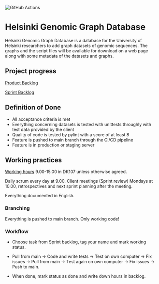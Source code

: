 ![GitHub Actions](https://github.com/Helsinki-Genomic-Graph-Database/HGGD/workflows/CI/badge.svg)

# Helsinki Genomic Graph Database

Helsinki Genomic Graph Database is a database for the University of Helsinki researchers to add graph datasets of genomic sequences. The graphs and the script files will be available for download on a web page along with some metadata of the datasets and graphs.

## Project progress

[Product Backlog](https://docs.google.com/spreadsheets/d/1jQ1yPn0-mzYhNJW9QTR2Ywo7aS68i67zV4ff8tXcJfQ/edit#gid=1289730588)

[Sprint Backlog](https://docs.google.com/spreadsheets/d/1jQ1yPn0-mzYhNJW9QTR2Ywo7aS68i67zV4ff8tXcJfQ/edit#gid=0)

## Definition of Done

* All acceptance criteria is met
* Everything concerning datasets is tested with unittests throughly with test data provided by the client
* Quality of code is tested by pylint with a score of at least 8
* Feature is pushed to main branch through the CI/CD pipeline
* Feature is in production or staging server

## Working practices

[Working hours](https://docs.google.com/spreadsheets/d/1jQ1yPn0-mzYhNJW9QTR2Ywo7aS68i67zV4ff8tXcJfQ/edit#gid=2009419284) 9.00-15.00 in DK107 unless otherwise agreed.

Daily scrum every day at 9.00. Client meetings (Sprint review) Mondays at 10.00, retrospectives and next sprint planning after the meeting.

Everything documented in English.

### Branching

Everything is pushed to main branch. Only working code!

### Workflow

* Choose task from Sprint backlog, tag your name and mark working status.

* Pull from main -> Code and write tests -> Test on own computer -> Fix issues -> Pull from main -> Test again on own computer -> Fix issues -> Push to main.

* When done, mark status as done and write down hours in backlog.

